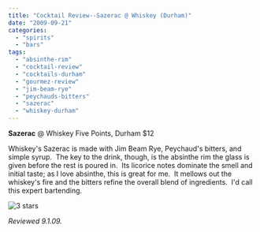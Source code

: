 ```yaml
---
title: "Cocktail Review--Sazerac @ Whiskey (Durham)"
date: "2009-09-21"
categories:
  - "spirits"
  - "bars"
tags:
  - "absinthe-rim"
  - "cocktail-review"
  - "cocktails-durham"
  - "gourmez-review"
  - "jim-beam-rye"
  - "peychauds-bitters"
  - "sazerac"
  - "whiskey-durham"
---
```


**Sazerac** @ Whiskey Five Points, Durham $12

Whiskey's Sazerac is made with Jim Beam Rye, Peychaud's bitters, and simple syrup.  The key to the drink, though, is the absinthe rim the glass is given before the rest is poured in.  Its licorice notes dominate the smell and initial taste; as I love absinthe, this is great for me.  It mellows out the whiskey's fire and the bitters refine the overall blend of ingredients.  I'd call this expert bartending.




<div class="caption">

![3 stars](http://s3.amazonaws.com/thegourmez-wpmedia/2009/02/rating_avocado1.gif "rating_avocado1")</div>


_Reviewed 9.1.09._
